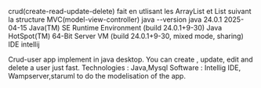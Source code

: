 crud(create-read-update-delete) fait en utlisant les ArrayList et List suivant la structure MVC(model-view-controller)
java --version
java 24.0.1 2025-04-15
Java(TM) SE Runtime Environment (build 24.0.1+9-30)
Java HotSpot(TM) 64-Bit Server VM (build 24.0.1+9-30, mixed mode, sharing)
IDE intellij 

Crud-user app implement in java desktop. You can create , update, edit and delete a user just fast. 
Technologies : Java,Mysql
Software : Intellig IDE, Wampserver,staruml to do the modelisation of the app.
